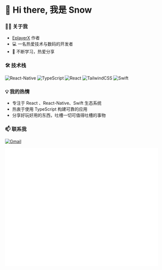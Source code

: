 # 👋 Hi there, 我是 Snow

### 🧑‍💻 关于我

- [EplayerX](https://testflight.apple.com/join/E8Uyfh6y) 作者
- 💻 一名热爱技术与数码的开发者
- 🌱 不断学习，热爱分享

### 🛠 技术栈

![React-Native](https://img.shields.io/badge/-React_Native-61DAFB?style=flat-square&logo=react&logoColor=white)
![TypeScript](https://img.shields.io/badge/-TypeScript-007ACC?style=flat-square&logo=typescript&logoColor=white)
![React](https://img.shields.io/badge/-React-45b8d8?style=flat-square&logo=react&logoColor=white)
![TailwindCSS](https://img.shields.io/badge/-TailwindCSS-38B2AC?style=flat-square&logo=tailwind-css&logoColor=white)
![Swift](https://img.shields.io/badge/-Swift-F05138?style=flat-square&logo=swift&logoColor=white)

### 💡 我的热情

- 专注于 React 、React-Native、Swift 生态系统
- 热衷于使用 TypeScript 构建可靠的应用
- 分享好玩好用的东西，吐槽一切可值得吐槽的事物

### 📫 联系我

[![Gmail](https://img.shields.io/badge/-Gmail-D14836?style=flat-square&logo=gmail&logoColor=white)](mailto:lixing9605@gmail.com)

![Metrics](/github-metrics.svg)
